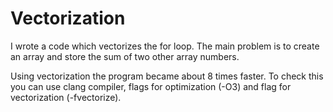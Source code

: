 # Vectorization
I wrote a code which vectorizes the for loop. The main problem is to create an array and store the sum of two other array numbers.

Using vectorization the program became about 8 times faster. To check this you can use clang compiler, flags for optimization (-O3) and flag for vectorization (-fvectorize).
